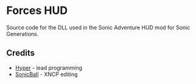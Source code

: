 # Forces HUD
Source code for the DLL used in the Sonic Adventure HUD mod for Sonic Generations.

## Credits
- [Hyper](https://github.com/HyperBE32) - lead programming
- [SonicBall](https://www.youtube.com/channel/UC_ew11LAsmT89rzarmx1QDA) - XNCP editing